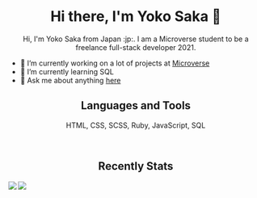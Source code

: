 <h1 align="center"> Hi there, I'm Yoko Saka 👋</h1>

<p align="center">
  Hi, I'm Yoko Saka from Japan :jp:.
  I am a Microverse student to be a freelance full-stack developer 2021.
</p>


- 🔭 I’m currently working on a lot of projects at [Microverse](https://www.microverse.org/)
- 🌱 I’m currently learning SQL
- 💬 Ask me about anything [here](https://github.com/issues)


<h2 align="center">Languages and Tools</h2>
<p align="center">HTML, CSS, SCSS, Ruby, JavaScript, SQL</p>
<br>
<h2 align="center">Recently Stats</h2>
<img src="https://github-readme-stats.vercel.app/api?username=yocosaka&count_private=true&show_icons=true&theme=tokyonight" align="left">
<img src="https://github-readme-stats.vercel.app/api/top-langs/?username=yocosaka&compact=true">
